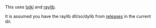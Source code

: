 This uses [txiki](https://github.com/saghul/txiki.js) and [raylib](https://github.com/raysan5/raylib).

It is assumed you have the raylib dll/so/dylib from [releases](https://github.com/raysan5/raylib/releases) in the current dir.

